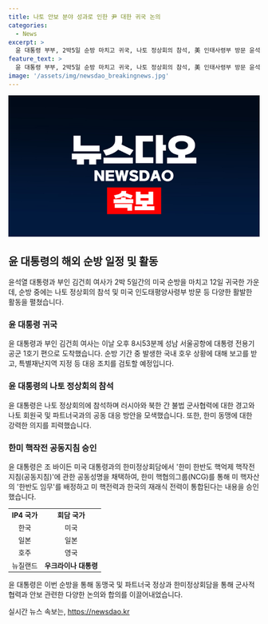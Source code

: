 ```yaml
---
title: 나토 안보 분야 성과로 인한 尹 대한 귀국 논의
categories:
  - News
excerpt: >
  윤 대통령 부부, 2박5일 순방 마치고 귀국, 나토 정상회의 참석, 美 인태사령부 방문 윤석열 대통령과 부인 김건희 여사가 12일 북대서양조약기구(NATO·나토) 75주년 정상회의 등 미국 안보순방을 마치고 귀국, 성남 서울공항에 도착해 공군 1호기에서 내리고 있다. 두 분은 미국 순방을 통해 나토 정상회의 참석과 미 인도·태평양사령부 방문을 마치고 귀국했으며 한미 핵작전 공동지침 승인 또한 논의되었다.
feature_text: >
  윤 대통령 부부, 2박5일 순방 마치고 귀국, 나토 정상회의 참석, 美 인태사령부 방문 윤석열 대통령과 부인 김건희 여사가 12일 북대서양조약기구(NATO·나토) 75주년 정상회의 등 미국 안보순방을 마치고 귀국, 성남 서울공항에 도착해 공군 1호기에서 내리고 있다. 두 분은 미국 순방을 통해 나토 정상회의 참석과 미 인도·태평양사령부 방문을 마치고 귀국했으며 한미 핵작전 공동지침 승인 또한 논의되었다.
image: '/assets/img/newsdao_breakingnews.jpg'
---
```


<p><img src="/assets/img/newsdao_breakingnews.jpg" alt="implanttips 속보" /></p>

<h2 data-ke-size="size26">윤 대통령의 해외 순방 일정 및 활동</h2>

<p data-ke-size="size16">윤석열 대통령과 부인 김건희 여사가 2박 5일간의 미국 순방을 마치고 12일 귀국한 가운데, 순방 중에는 나토 정상회의 참석 및 미국 인도태평양사령부 방문 등 다양한 활발한 활동을 펼쳤습니다.</p>

<h3><b>윤 대통령 귀국</b></h3>

<p data-ke-size="size16">윤 대통령과 부인 김건희 여사는 이날 오후 8시53분께 성남 서울공항에 대통령 전용기 공군 1호기 편으로 도착했습니다. 순방 기간 중 발생한 국내 호우 상황에 대해 보고를 받고, 특별재난지역 지정 등 대응 조치를 검토할 예정입니다.</p>

<h3><b>윤 대통령의 나토 정상회의 참석</b></h3>

<p data-ke-size="size16">윤 대통령은 나토 정상회의에 참석하며 러시아와 북한 간 불법 군사협력에 대한 경고와 나토 회원국 및 파트너국과의 공동 대응 방안을 모색했습니다. 또한, 한미 동맹에 대한 강력한 의지를 피력했습니다.</p>

<h3><b>한미 핵작전 공동지침 승인</b></h3>

<p data-ke-size="size16">윤 대통령은 조 바이든 미국 대통령과의 한미정상회담에서 '한미 한반도 핵억제 핵작전 지침(공동지침)'에 관한 공동성명을 채택하여, 한미 핵협의그룹(NCG)를 통해 미 핵자산의 '한반도 임무'를 배정하고 미 핵전력과 한국의 재래식 전력이 통합된다는 내용을 승인했습니다.</p>

<table>
    <tbody>
        <tr>
            <td style="text-align: center; height: 17px;"><b>IP4 국가</b></td>
            <td style="text-align: center; height: 17px;"><b>회담 국가</b></td>
        </tr>
        <tr>
            <td style="text-align: center; height: 17px;">한국</td>
            <td style="text-align: center; height: 17px;">미국</td>
        </tr>
        <tr>
            <td style="text-align: center; height: 17px;">일본</td>
            <td style="text-align: center; height: 17px;">일본</td>
        </tr>
        <tr>
            <td style="text-align: center; height: 17px;">호주</td>
            <td style="text-align: center; height: 17px;">영국</td>
        </tr>
        <tr>
            <td style="text-align: center; height: 17px;">뉴질랜드</td>
            <td style="text-align: center; height: 17px;"><b>우크라이나 대통령</b></td>
        </tr>
    </tbody>
</table>

<p data-ke-size="size16">윤 대통령은 이번 순방을 통해 동맹국 및 파트너국 정상과 한미정상회담을 통해 군사적 협력과 안보 관련한 다양한 논의와 합의를 이끌어내었습니다.</p>
실시간 뉴스 속보는, <a href="https://newsdao.kr" rel="dofollow">https://newsdao.kr</a>


